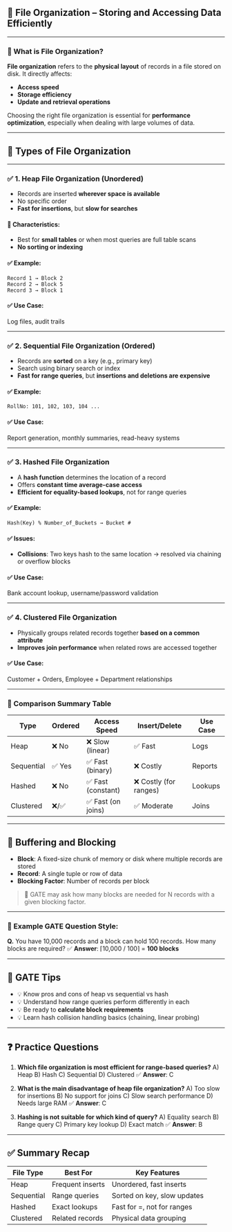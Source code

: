 
## 📘 File Organization – Storing and Accessing Data Efficiently

---

### 🔹 What is File Organization?

**File organization** refers to the **physical layout** of records in a file stored on disk. It directly affects:

* **Access speed**
* **Storage efficiency**
* **Update and retrieval operations**

Choosing the right file organization is essential for **performance optimization**, especially when dealing with large volumes of data.

---

## 🔷 Types of File Organization

---

### ✅ 1. **Heap File Organization (Unordered)**

* Records are inserted **wherever space is available**
* No specific order
* **Fast for insertions**, but **slow for searches**

#### 📌 Characteristics:

* Best for **small tables** or when most queries are full table scans
* **No sorting or indexing**

#### ✅ Example:

```plaintext
Record 1 → Block 2  
Record 2 → Block 5  
Record 3 → Block 1
```

#### ✅ Use Case:

Log files, audit trails

---

### ✅ 2. **Sequential File Organization (Ordered)**

* Records are **sorted** on a key (e.g., primary key)
* Search using binary search or index
* **Fast for range queries**, but **insertions and deletions are expensive**

#### ✅ Example:

```plaintext
RollNo: 101, 102, 103, 104 ...
```

#### ✅ Use Case:

Report generation, monthly summaries, read-heavy systems

---

### ✅ 3. **Hashed File Organization**

* A **hash function** determines the location of a record
* Offers **constant time average-case access**
* **Efficient for equality-based lookups**, not for range queries

#### ✅ Example:

```plaintext
Hash(Key) % Number_of_Buckets → Bucket #
```

#### ✅ Issues:

* **Collisions**: Two keys hash to the same location → resolved via chaining or overflow blocks

#### ✅ Use Case:

Bank account lookup, username/password validation

---

### ✅ 4. **Clustered File Organization**

* Physically groups related records together **based on a common attribute**
* **Improves join performance** when related rows are accessed together

#### ✅ Use Case:

Customer + Orders, Employee + Department relationships

---

### 🔹 Comparison Summary Table

| Type       | Ordered | Access Speed      | Insert/Delete         | Use Case |
| ---------- | ------- | ----------------- | --------------------- | -------- |
| Heap       | ❌ No    | ❌ Slow (linear)   | ✅ Fast                | Logs     |
| Sequential | ✅ Yes   | ✅ Fast (binary)   | ❌ Costly              | Reports  |
| Hashed     | ❌ No    | ✅ Fast (constant) | ❌ Costly (for ranges) | Lookups  |
| Clustered  | ❌/✅     | ✅ Fast (on joins) | ✅ Moderate            | Joins    |

---

## 🧠 Buffering and Blocking

* **Block**: A fixed-size chunk of memory or disk where multiple records are stored
* **Record**: A single tuple or row of data
* **Blocking Factor**: Number of records per block

> 🧠 GATE may ask how many blocks are needed for N records with a given blocking factor.

---

### 📘 Example GATE Question Style:

**Q.** You have 10,000 records and a block can hold 100 records. How many blocks are required?
✅ **Answer**: ⌈10,000 / 100⌉ = **100 blocks**

---

## 🧠 GATE Tips

* 💡 Know pros and cons of heap vs sequential vs hash
* 💡 Understand how range queries perform differently in each
* 💡 Be ready to **calculate block requirements**
* 💡 Learn hash collision handling basics (chaining, linear probing)

---

## ❓ Practice Questions

1. **Which file organization is most efficient for range-based queries?**
   A) Heap
   B) Hash
   C) Sequential
   D) Clustered
   ✅ **Answer**: C

2. **What is the main disadvantage of heap file organization?**
   A) Too slow for insertions
   B) No support for joins
   C) Slow search performance
   D) Needs large RAM
   ✅ **Answer**: C

3. **Hashing is not suitable for which kind of query?**
   A) Equality search
   B) Range query
   C) Primary key lookup
   D) Exact match
   ✅ **Answer**: B

---

## ✅ Summary Recap

| File Type  | Best For         | Key Features                |
| ---------- | ---------------- | --------------------------- |
| Heap       | Frequent inserts | Unordered, fast inserts     |
| Sequential | Range queries    | Sorted on key, slow updates |
| Hashed     | Exact lookups    | Fast for =, not for ranges  |
| Clustered  | Related records  | Physical data grouping      |


